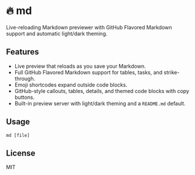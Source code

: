 # :fire: md

Live-reloading Markdown previewer with GitHub Flavored Markdown support and
automatic light/dark theming.

## Features

- Live preview that reloads as you save your Markdown.
- Full GitHub Flavored Markdown support for tables, tasks, and strike-through.
- Emoji shortcodes expand outside code blocks.
- GitHub-style callouts, tables, details, and themed code blocks with copy
  buttons.
- Built-in preview server with light/dark theming and a `README.md` default.

## Usage

```console
md [file]
```

## License

MIT
